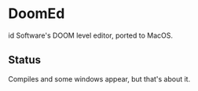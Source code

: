 # DoomEd
id Software's DOOM level editor, ported to MacOS.

## Status
Compiles and some windows appear, but that's about it.
